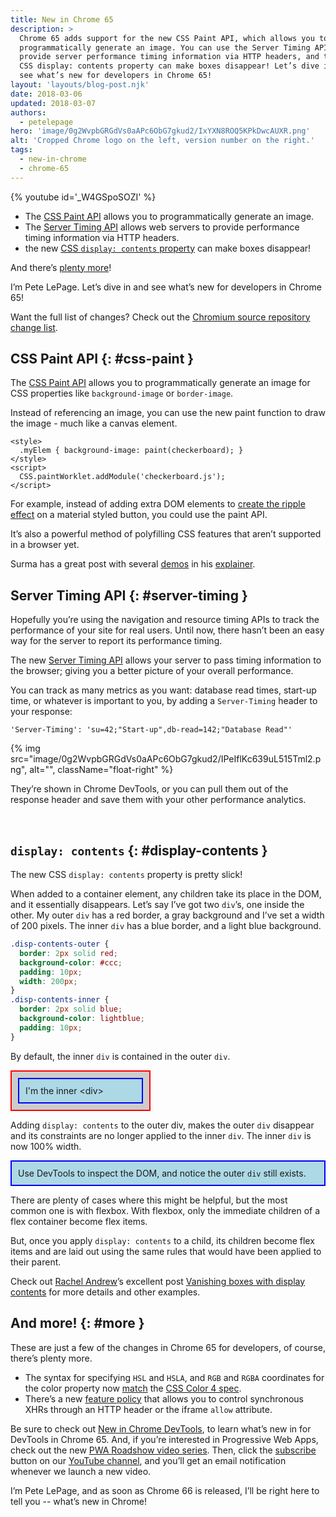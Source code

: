 ```yaml
---
title: New in Chrome 65
description: >
  Chrome 65 adds support for the new CSS Paint API, which allows you to
  programmatically generate an image. You can use the Server Timing API to
  provide server performance timing information via HTTP headers, and the new
  CSS display: contents property can make boxes disappear! Let’s dive in and
  see what’s new for developers in Chrome 65!
layout: 'layouts/blog-post.njk'
date: 2018-03-06
updated: 2018-03-07
authors:
  - petelepage
hero: 'image/0g2WvpbGRGdVs0aAPc6ObG7gkud2/IxYXN8ROQ5KPkDwcAUXR.png'
alt: 'Cropped Chrome logo on the left, version number on the right.'
tags:
  - new-in-chrome
  - chrome-65
---
```


{% youtube id='_W4GSpoSOZI' %}

* The [CSS Paint API](#css-paint) allows you to programmatically generate
  an image.
* The [Server Timing API](#server-timing) allows web servers to provide
  performance timing information via HTTP headers.
* the new [CSS `display: contents` property](#display-contents) can make
  boxes disappear!

And there’s [plenty more](#more)!

I’m Pete LePage. Let’s dive in and see what’s new for developers in Chrome 65!

Want the full list of changes? Check out the
[Chromium source repository change list](https://chromium.googlesource.com/chromium/src/+log/64.0.3282.140..65.0.3325.146).

## CSS Paint API {: #css-paint }

The [CSS Paint API](https://www.w3.org/TR/css-paint-api-1/) allows you to
programmatically generate an image for CSS properties like `background-image`
or `border-image`.

Instead of referencing an image, you can use the new paint function to
draw the image - much like a canvas element.

```html/1,4
<style>
  .myElem { background-image: paint(checkerboard); }
</style>
<script>
  CSS.paintWorklet.addModule('checkerboard.js');
</script>
```

For example, instead of adding extra DOM elements to
[create the ripple effect](https://developers.google.com/web/updates/2018/01/paintapi#use_cases)
on a material styled button, you could use the paint API.

It’s also a powerful method of polyfilling CSS features that aren’t supported
in a browser yet.

Surma has a great post with several
[demos](https://googlechromelabs.github.io/houdini-samples/paint-worklet/checkerboard/)
in his [explainer](https://developers.google.com/web/updates/2018/01/paintapi).

## Server Timing API {: #server-timing }

Hopefully you’re using the navigation and resource timing APIs to track the
performance of your site for real users. Until now, there hasn’t been an easy
way for the server to report its performance timing.

The new [Server Timing API](https://w3c.github.io/server-timing/) allows your
server to pass timing information to the browser; giving you a better picture
of your overall performance.

You can track as many metrics as you want: database read times, start-up time,
or whatever is important to you, by adding a `Server-Timing` header to your
response:

```http
'Server-Timing': 'su=42;"Start-up",db-read=142;"Database Read"'
```

{% img src="image/0g2WvpbGRGdVs0aAPc6ObG7gkud2/IPeIflKc639uL515Tml2.png", alt="", className="float-right" %}

They’re shown in Chrome DevTools, or you can pull them out of the response
header and save them with your other performance analytics.

<br style="clear:both;">

## `display: contents` {: #display-contents }

The new CSS `display: contents` property is pretty slick!

When added to a container element, any children take its place in the DOM,
and it essentially disappears. Let’s say I’ve got two `div`’s, one inside the
other. My outer `div` has a red border, a gray background and I’ve set a width
of 200 pixels. The inner `div` has a blue border, and a light blue background.

```css
.disp-contents-outer {
  border: 2px solid red;
  background-color: #ccc;
  padding: 10px;
  width: 200px;
}
.disp-contents-inner {
  border: 2px solid blue;
  background-color: lightblue;
  padding: 10px;
}
```

By default, the inner `div` is contained in the outer `div`.

<style>
.disp-contents-outer {
  border: 2px solid red;
  background-color: #ccc;
  padding: 10px;
  width: 200px;
}
.disp-contents-inner {
  border: 2px solid blue;
  background-color: lightblue;
  padding: 10px;
}
.disp-contents {
  display: contents;
}
</style>

<div class='disp-contents-outer'>
  <div class='disp-contents-inner'>
    I'm the inner &lt;div&gt;
  </div>
</div>

Adding `display: contents` to the outer div, makes the outer `div` disappear
and its constraints are no longer applied to the inner `div`. The inner
`div` is now 100% width.

<div class='disp-contents-outer disp-contents'>
  <div class='disp-contents-inner'>
    Use DevTools to inspect the DOM, and notice the outer <code>div</code> still exists.
  </div>
</div>

There are plenty of cases where this might be helpful, but the most common one
is with flexbox. With flexbox, only the immediate children of a flex container
become flex items.

But, once you apply `display: contents` to a child, its children become flex
items and are laid out using the same rules that would have been applied to
their parent.

Check out [Rachel Andrew](https://twitter.com/rachelandrew)’s excellent post
[Vanishing boxes with display contents](https://rachelandrew.co.uk/archives/2016/01/29/vanishing-boxes-with-display-contents/)
for more details and other examples.

## And more! {: #more }

These are just a few of the changes in Chrome 65 for developers, of course,
there’s plenty more.

* The syntax for specifying `HSL` and `HSLA`, and `RGB` and `RGBA` coordinates
  for the color property now
  [match](https://drafts.csswg.org/css-color/#the-hsl-notation) the
  [CSS Color 4 spec](https://developer.mozilla.org/en-US/docs/Web/CSS/color_value).
* There’s a new [feature policy](http://xhr.featurepolicy.rocks/) that allows
  you to control synchronous XHRs through an HTTP header or the
  iframe `allow` attribute.

Be sure to check out [New in Chrome DevTools](https://developers.google.com/web/updates/2018/01/devtools),
to learn what’s new in for DevTools in Chrome 65. And, if you’re interested in
Progressive Web Apps, check out the new
[PWA Roadshow video series](https://www.youtube.com/playlist?list=PLNYkxOF6rcICnIOm4cfylT0-cEfytBtYt).
Then, click the [subscribe](https://goo.gl/6FP1a5) button on our
[YouTube channel](https://www.youtube.com/user/ChromeDevelopers/), and
you’ll get an email notification whenever we launch a new video.

I’m Pete LePage, and as soon as Chrome 66 is released, I’ll be right
here to tell you -- what’s new in Chrome!
